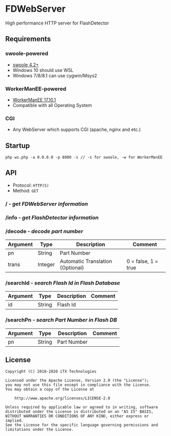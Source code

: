 # FDWebServer

High performance HTTP server for FlashDetector

## Requirements

### swoole-powered

* [swoole 4.2+](https://github.com/swoole/swoole-src)
* Windows 10 should use WSL
* Windows 7/8/8.1 can use cygwin/Msys2

### WorkerManEE-powered

* [WorkerManEE 17.10.1](https://github.com/EaseCation/WorkerManEE)
* Compatible with all Operating System

### CGI

* Any WebServer which supports CGI (apache, nginx and etc.)

## Startup

```
php ws.php -a 0.0.0.0 -p 8080 -s // -s for swoole, -w for WorkerManEE
```

## API

* Protocol: `HTTP(S)`
* Method: `GET`

### / - *get FDWebServer information*

### /info - *get FlashDetector information*

### /decode - *decode part number*

|Argument|Type|Description|Comment|
|---|---|---|---|
|pn|String|Part Number|
|trans|Integer|Automatic Translation (Optional)|0 = false, 1 = true|

### /searchId - *search Flash Id in Flash Database*

|Argument|Type|Description|Comment|
|---|---|---|---|
|id|String|Flash Id|

### /searchPn - *search Part Number in Flash DB*

|Argument|Type|Description|Comment|
|---|---|---|---|
|pn|String|Part Number|

## License

    Copyright (C) 2018-2020 iTX Technologies

    Licensed under the Apache License, Version 2.0 (the "License");
    you may not use this file except in compliance with the License.
    You may obtain a copy of the License at

        http://www.apache.org/licenses/LICENSE-2.0

    Unless required by applicable law or agreed to in writing, software
    distributed under the License is distributed on an "AS IS" BASIS,
    WITHOUT WARRANTIES OR CONDITIONS OF ANY KIND, either express or implied.
    See the License for the specific language governing permissions and
    limitations under the License.

